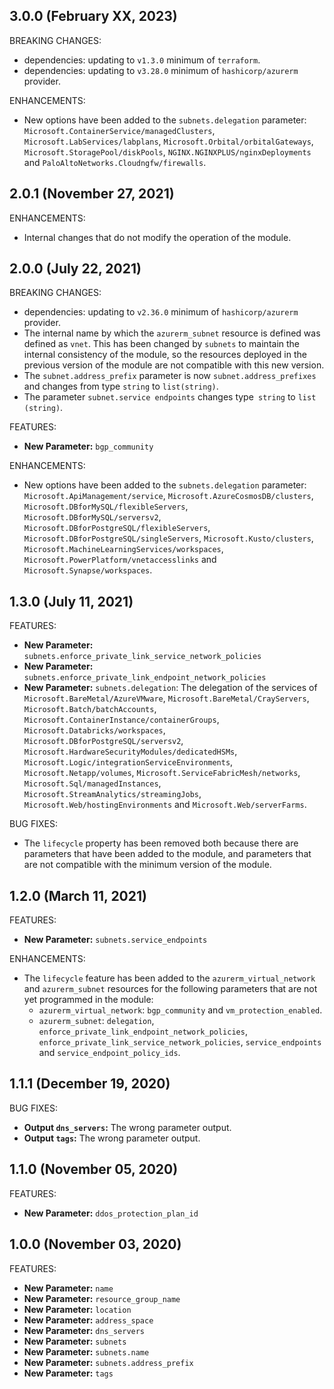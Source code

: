 ## 3.0.0 (February XX, 2023)

BREAKING CHANGES:

* dependencies: updating to `v1.3.0` minimum of `terraform`.
* dependencies: updating to `v3.28.0` minimum of `hashicorp/azurerm` provider.

ENHANCEMENTS:

* New options have been added to the `subnets.delegation` parameter: `Microsoft.ContainerService/managedClusters`, `Microsoft.LabServices/labplans`, `Microsoft.Orbital/orbitalGateways`, `Microsoft.StoragePool/diskPools`, `NGINX.NGINXPLUS/nginxDeployments` and `PaloAltoNetworks.Cloudngfw/firewalls`.

## 2.0.1 (November 27, 2021)

ENHANCEMENTS:

* Internal changes that do not modify the operation of the module.

## 2.0.0 (July 22, 2021)

BREAKING CHANGES:

* dependencies: updating to `v2.36.0` minimum of `hashicorp/azurerm` provider.
* The internal name by which the `azurerm_subnet` resource is defined was defined as `vnet`. This has been changed by `subnets` to maintain the internal consistency of the module, so the resources deployed in the previous version of the module are not compatible with this new version.
* The `subnet.address_prefix` parameter is now `subnet.address_prefixes` and changes from type `string` to `list(string)`.
* The parameter `subnet.service endpoints` changes type` string` to `list (string)`.

FEATURES:

* **New Parameter:** `bgp_community`

ENHANCEMENTS:

* New options have been added to the `subnets.delegation` parameter: `Microsoft.ApiManagement/service`, `Microsoft.AzureCosmosDB/clusters`, `Microsoft.DBforMySQL/flexibleServers`, `Microsoft.DBforMySQL/serversv2`, `Microsoft.DBforPostgreSQL/flexibleServers`, `Microsoft.DBforPostgreSQL/singleServers`, `Microsoft.Kusto/clusters`, `Microsoft.MachineLearningServices/workspaces`, `Microsoft.PowerPlatform/vnetaccesslinks` and `Microsoft.Synapse/workspaces`.

## 1.3.0 (July 11, 2021)

FEATURES:

* **New Parameter:** `subnets.enforce_private_link_service_network_policies`
* **New Parameter:** `subnets.enforce_private_link_endpoint_network_policies`
* **New Parameter:** `subnets.delegation`: The delegation of the services of `Microsoft.BareMetal/AzureVMware`, `Microsoft.BareMetal/CrayServers`, `Microsoft.Batch/batchAccounts`, `Microsoft.ContainerInstance/containerGroups`, `Microsoft.Databricks/workspaces`, `Microsoft.DBforPostgreSQL/serversv2`, `Microsoft.HardwareSecurityModules/dedicatedHSMs`, `Microsoft.Logic/integrationServiceEnvironments`, `Microsoft.Netapp/volumes`, `Microsoft.ServiceFabricMesh/networks`, `Microsoft.Sql/managedInstances`, `Microsoft.StreamAnalytics/streamingJobs`, `Microsoft.Web/hostingEnvironments` and `Microsoft.Web/serverFarms`.

BUG FIXES:

* The `lifecycle` property has been removed both because there are parameters that have been added to the module, and parameters that are not compatible with the minimum version of the module. 

## 1.2.0 (March 11, 2021)

FEATURES:

* **New Parameter:** `subnets.service_endpoints`

ENHANCEMENTS:

* The `lifecycle` feature has been added to the `azurerm_virtual_network` and `azurerm_subnet` resources for the following parameters that are not yet programmed in the module: 
  * `azurerm_virtual_network`: `bgp_community` and `vm_protection_enabled`.
  * `azurerm_subnet`: `delegation`, `enforce_private_link_endpoint_network_policies`, `enforce_private_link_service_network_policies`, `service_endpoints` and `service_endpoint_policy_ids`.

## 1.1.1 (December 19, 2020)

BUG FIXES:

* **Output `dns_servers`:** The wrong parameter output.
* **Output `tags`:** The wrong parameter output.

## 1.1.0 (November 05, 2020)

FEATURES:

* **New Parameter:** `ddos_protection_plan_id`

## 1.0.0 (November 03, 2020)

FEATURES:

* **New Parameter:** `name`
* **New Parameter:** `resource_group_name`
* **New Parameter:** `location`
* **New Parameter:** `address_space`
* **New Parameter:** `dns_servers`
* **New Parameter:** `subnets`
* **New Parameter:** `subnets.name`
* **New Parameter:** `subnets.address_prefix`
* **New Parameter:** `tags`
